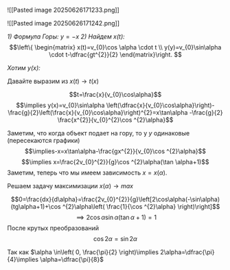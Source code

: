 ![[Pasted image 20250626171233.png]]

![[Pasted image 20250626171242.png]]

*1) Формула Горы:* $y=-x$
*2) Найдем x(t):*
$$\left\{  \begin{matrix}
x(t)=v_{0}\cos \alpha \cdot t \\
y(y)=v_{0}\sin\alpha \cdot t-\dfrac{gt^{2}}{2}
\end{matrix}\right.
$$

*Хотим y(x):*

Давайте выразим из $x(t)\to t(x)$

$$t=\frac{x}{v_{0}\cos\alpha}$$
$$\implies y(x)=v_{0}\sin\alpha \left(\dfrac{x}{v_{0}\cos\alpha}\right)-\frac{g}{2}\left(\frac{x}{v_{0}\cos\alpha}\right)^{2}=x\tan\alpha -\frac{g}{2} \frac{x^{2}}{v_{0}^{2}\cos ^{2}\alpha}$$

Заметим, что когда объект подает на гору, то у $y$ одинаковые (пересекаются графики)
$$\implies-x=x\tan\alpha-\frac{gx^{2}}{v_{0}\cos ^{2}\alpha}$$
$$\implies x=\frac{2v_{0}^{2}}{g}\cos ^{2}\alpha(\tan \alpha+1)$$
Заметим, теперь что мы имеем зависимость $x=x(\alpha)$.

Решаем задачу максимизации $x(\alpha)\to max$

$$0=\frac{dx}{d\alpha}=\frac{2v_{0}^{2}}{g}\left[2\cos\alpha(-\sin\alpha)(tg\alpha+1)+\cos ^{2}\alpha\left( \frac{1}{\cos ^{2}\alpha} \right)\right]$$
$$\implies 2\cos\alpha \sin\alpha(\tan\alpha+1)=1$$
После крутых преобразований
$$\cos 2\alpha=\sin 2\alpha$$

Так как $\alpha \in\left( 0, \frac{\pi}{2} \right)\implies 2\alpha=\dfrac{\pi}{4}\implies \alpha=\dfrac{\pi}{8}$

